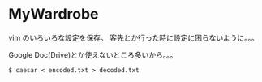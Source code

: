 MyWardrobe
==========

vim のいろいろな設定を保存。
客先とか行った時に設定に困らないように。。。

Google Doc(Drive)とか使えないところ多いから。。。

```
$ caesar < encoded.txt > decoded.txt
```
